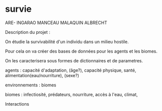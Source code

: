 # survie
ARE- INGARAO MANCEAU MALAQUIN ALBRECHT


Description du projet :
  
  
  On étudie la survivabilité d'un individu dans un milieu hostile.
  
   Pour cela on va créer des bases de données pour les agents et les biomes.
   
   On les caracterisera sous formes de dictionnaires et de parametres.
   
   agents : capacité d'adaptation, (âge?), capacité physique, santé, alimentation(eau/nourriture), (sexe?)
   
   environnements : biomes
   
   biomes : infectiosité, prédateurs, nourriture, accès à l'eau, climat, 
   
   Interactions
  
  
  
